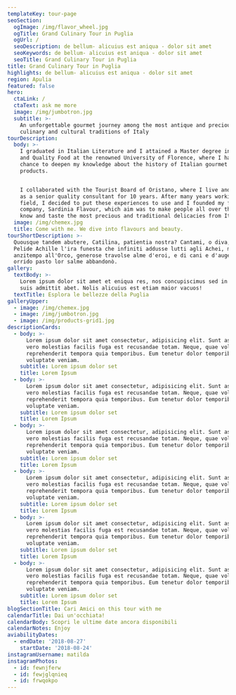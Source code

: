 ```yaml
---
templateKey: tour-page
seoSection:
  ogImage: /img/flavor_wheel.jpg
  ogTitle: Grand Culinary Tour in Puglia
  ogUrl: /
  seoDescription: de bellum- alicuius est aniqua - dolor sit amet
  seoKeywords: de bellum- alicuius est aniqua - dolor sit amet
  seoTitle: Grand Culinary Tour in Puglia
title: Grand Culinary Tour in Puglia
highlights: de bellum- alicuius est aniqua - dolor sit amet
region: Apulia
featured: false
hero:
  ctaLink: /
  ctaText: ask me more
  image: /img/jumbotron.jpg
  subtitle: >-
    An unforgettable gourmet journey among the most antique and precious
    culinary and cultural traditions of Italy
tourDescription:
  body: >-
    I graduated in Italian Literature and I attained a Master degree in Gourmet
    and Quality Food at the renowned University of Florence, where I had the
    chance to deepen my knowledge about the history of Italian gourmet culture
    products. 


    I collaborated with the Tourist Board of Oristano, where I live and I worked
    as a senior quality consultant for 10 years. After many years working in the
    field, I decided to put these experiences to use and I founded my first own
    company, Sardinia Flavour, which aim was to make people all over the world
    know and taste the most precious and traditional delicacies from Italy
  image: /img/chemex.jpg
  title: Come with me. We dive into flavours and beauty.
tourShortDescription: >-
  Quousque tandem abutere, Catilina, patientia nostra? Cantami, o diva, del
  Pelide Achille l'ira funesta che infiniti addusse lutti agli Achei, molti
  anzitempo all'Orco, generose travolse alme d'eroi, e di cani e d'augelli
  orrido pasto lor salme abbandonò.
gallery:
  textBody: >-
    Lorem ipsum dolor sit amet et eniqua res, nos concupiscimus sed in castra
    suis admittit abet. Nolis alicuius est etiam maior vacuos!
  textTitle: Esplora le bellezze della Puglia
galleryUpper:
  - image: /img/chemex.jpg
  - image: /img/jumbotron.jpg
  - image: /img/products-grid1.jpg
descriptionCards:
  - body: >-
      Lorem ipsum dolor sit amet consectetur, adipisicing elit. Sunt asperiores,
      vero molestias facilis fuga est recusandae totam. Neque, quae voluptatibus
      reprehenderit tempora quia temporibus. Eum tenetur dolor temporibus
      voluptate veniam.
    subtitle: Lorem ipsum dolor set
    title: Lorem Ipsum
  - body: >-
      Lorem ipsum dolor sit amet consectetur, adipisicing elit. Sunt asperiores,
      vero molestias facilis fuga est recusandae totam. Neque, quae voluptatibus
      reprehenderit tempora quia temporibus. Eum tenetur dolor temporibus
      voluptate veniam.
    subtitle: Lorem ipsum dolor set
    title: Lorem Ipsum
  - body: >-
      Lorem ipsum dolor sit amet consectetur, adipisicing elit. Sunt asperiores,
      vero molestias facilis fuga est recusandae totam. Neque, quae voluptatibus
      reprehenderit tempora quia temporibus. Eum tenetur dolor temporibus
      voluptate veniam.
    subtitle: Lorem ipsum dolor set
    title: Lorem Ipsum
  - body: >-
      Lorem ipsum dolor sit amet consectetur, adipisicing elit. Sunt asperiores,
      vero molestias facilis fuga est recusandae totam. Neque, quae voluptatibus
      reprehenderit tempora quia temporibus. Eum tenetur dolor temporibus
      voluptate veniam.
    subtitle: Lorem ipsum dolor set
    title: Lorem Ipsum
  - body: >-
      Lorem ipsum dolor sit amet consectetur, adipisicing elit. Sunt asperiores,
      vero molestias facilis fuga est recusandae totam. Neque, quae voluptatibus
      reprehenderit tempora quia temporibus. Eum tenetur dolor temporibus
      voluptate veniam.
    subtitle: Lorem ipsum dolor set
    title: Lorem Ipsum
  - body: >-
      Lorem ipsum dolor sit amet consectetur, adipisicing elit. Sunt asperiores,
      vero molestias facilis fuga est recusandae totam. Neque, quae voluptatibus
      reprehenderit tempora quia temporibus. Eum tenetur dolor temporibus
      voluptate veniam.
    subtitle: Lorem ipsum dolor set
    title: Lorem Ipsum
blogSectionTitle: Cari Amici on this tour with me
calendarTitle: Dai un'occhiata!
calendarBody: Scopri le ultime date ancora disponibili
calendarNotes: Enjoy
aviabilityDates:
  - endDate: '2018-08-27'
    startDate: '2018-08-24'
instagramUsername: matilda
instagramPhotos:
  - id: fewnjferw
  - id: fewjglqnieq
  - id: frwqokpo
---
```


